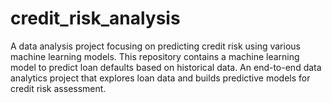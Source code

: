 # credit_risk_analysis
A data analysis project focusing on predicting credit risk using various machine learning models. This repository contains a machine learning model to predict loan defaults based on historical data. An end-to-end data analytics project that explores loan data and builds predictive models for credit risk assessment.
